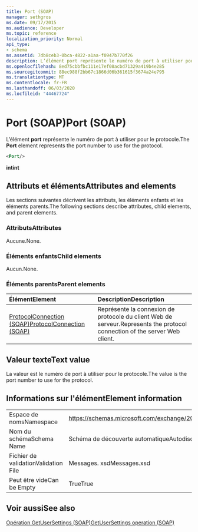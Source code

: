 ```yaml
---
title: Port (SOAP)
manager: sethgros
ms.date: 09/17/2015
ms.audience: Developer
ms.topic: reference
localization_priority: Normal
api_type:
- schema
ms.assetid: 7db8ceb3-0bca-4822-a1aa-f0947b770f26
description: L’élément port représente le numéro de port à utiliser pour le protocole.
ms.openlocfilehash: 8ed75cbbfbc111e17ef08acbd71329a419b4e285
ms.sourcegitcommit: 88ec988f2bb67c1866d06b361615f3674a24e795
ms.translationtype: MT
ms.contentlocale: fr-FR
ms.lasthandoff: 06/03/2020
ms.locfileid: "44467724"
---
```

# <a name="port-soap"></a><span data-ttu-id="9b0f4-103">Port (SOAP)</span><span class="sxs-lookup"><span data-stu-id="9b0f4-103">Port (SOAP)</span></span>

<span data-ttu-id="9b0f4-104">L’élément **port** représente le numéro de port à utiliser pour le protocole.</span><span class="sxs-lookup"><span data-stu-id="9b0f4-104">The **Port** element represents the port number to use for the protocol.</span></span> 
  
```XML
<Port/>
```

 <span data-ttu-id="9b0f4-105">**int**</span><span class="sxs-lookup"><span data-stu-id="9b0f4-105">**int**</span></span>
## <a name="attributes-and-elements"></a><span data-ttu-id="9b0f4-106">Attributs et éléments</span><span class="sxs-lookup"><span data-stu-id="9b0f4-106">Attributes and elements</span></span>

<span data-ttu-id="9b0f4-107">Les sections suivantes décrivent les attributs, les éléments enfants et les éléments parents.</span><span class="sxs-lookup"><span data-stu-id="9b0f4-107">The following sections describe attributes, child elements, and parent elements.</span></span>
  
### <a name="attributes"></a><span data-ttu-id="9b0f4-108">Attributs</span><span class="sxs-lookup"><span data-stu-id="9b0f4-108">Attributes</span></span>

<span data-ttu-id="9b0f4-109">Aucune.</span><span class="sxs-lookup"><span data-stu-id="9b0f4-109">None.</span></span>
  
### <a name="child-elements"></a><span data-ttu-id="9b0f4-110">Éléments enfants</span><span class="sxs-lookup"><span data-stu-id="9b0f4-110">Child elements</span></span>

<span data-ttu-id="9b0f4-111">Aucun.</span><span class="sxs-lookup"><span data-stu-id="9b0f4-111">None.</span></span>
  
### <a name="parent-elements"></a><span data-ttu-id="9b0f4-112">Éléments parents</span><span class="sxs-lookup"><span data-stu-id="9b0f4-112">Parent elements</span></span>

|<span data-ttu-id="9b0f4-113">**Élément**</span><span class="sxs-lookup"><span data-stu-id="9b0f4-113">**Element**</span></span>|<span data-ttu-id="9b0f4-114">**Description**</span><span class="sxs-lookup"><span data-stu-id="9b0f4-114">**Description**</span></span>|
|:-----|:-----|
|[<span data-ttu-id="9b0f4-115">ProtocolConnection (SOAP)</span><span class="sxs-lookup"><span data-stu-id="9b0f4-115">ProtocolConnection (SOAP)</span></span>](protocolconnection-soap.md) <br/> |<span data-ttu-id="9b0f4-116">Représente la connexion de protocole du client Web de serveur.</span><span class="sxs-lookup"><span data-stu-id="9b0f4-116">Represents the protocol connection of the server Web client.</span></span>  <br/> |
   
## <a name="text-value"></a><span data-ttu-id="9b0f4-117">Valeur texte</span><span class="sxs-lookup"><span data-stu-id="9b0f4-117">Text value</span></span>

<span data-ttu-id="9b0f4-118">La valeur est le numéro de port à utiliser pour le protocole.</span><span class="sxs-lookup"><span data-stu-id="9b0f4-118">The value is the port number to use for the protocol.</span></span>
  
## <a name="element-information"></a><span data-ttu-id="9b0f4-119">Informations sur l'élément</span><span class="sxs-lookup"><span data-stu-id="9b0f4-119">Element information</span></span>

|||
|:-----|:-----|
|<span data-ttu-id="9b0f4-120">Espace de noms</span><span class="sxs-lookup"><span data-stu-id="9b0f4-120">Namespace</span></span>  <br/> |https://schemas.microsoft.com/exchange/2010/Autodiscover  <br/> |
|<span data-ttu-id="9b0f4-121">Nom du schéma</span><span class="sxs-lookup"><span data-stu-id="9b0f4-121">Schema Name</span></span>  <br/> |<span data-ttu-id="9b0f4-122">Schéma de découverte automatique</span><span class="sxs-lookup"><span data-stu-id="9b0f4-122">Autodiscover schema</span></span>  <br/> |
|<span data-ttu-id="9b0f4-123">Fichier de validation</span><span class="sxs-lookup"><span data-stu-id="9b0f4-123">Validation File</span></span>  <br/> |<span data-ttu-id="9b0f4-124">Messages. xsd</span><span class="sxs-lookup"><span data-stu-id="9b0f4-124">Messages.xsd</span></span>  <br/> |
|<span data-ttu-id="9b0f4-125">Peut être vide</span><span class="sxs-lookup"><span data-stu-id="9b0f4-125">Can be Empty</span></span>  <br/> |<span data-ttu-id="9b0f4-126">True</span><span class="sxs-lookup"><span data-stu-id="9b0f4-126">True</span></span>  <br/> |
   
## <a name="see-also"></a><span data-ttu-id="9b0f4-127">Voir aussi</span><span class="sxs-lookup"><span data-stu-id="9b0f4-127">See also</span></span>



[<span data-ttu-id="9b0f4-128">Opération GetUserSettings (SOAP)</span><span class="sxs-lookup"><span data-stu-id="9b0f4-128">GetUserSettings operation (SOAP)</span></span>](getusersettings-operation-soap.md)

